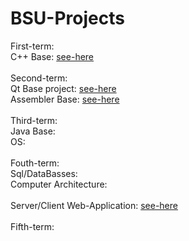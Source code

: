 # BSU-Projects <br>
First-term: <br>
  C++ Base: [see-here](https://github.com/NiCHUY/BSU-Projects/tree/main/First-Term/C%2B%2B) <br> <br>
Second-term: <br>
  Qt Base project: [see-here](https://github.com/NiCHUY/Flappy-Meat) <br> 
  Assembler Base: [see-here](https://github.com/NiCHUY/BSU-Projects/tree/main/Second-Term/Assembler-Labs) <br> <br>
Third-term: <br>
  Java Base: <br>
  OS: <br> <br>
Fouth-term: <br>
Sql/DataBasses: <br>
Computer Architecture: <br>  
Server/Client Web-Application:  [see-here](https://github.com/NiCHUY/WG) <br> <br>
Fifth-term: <br>
